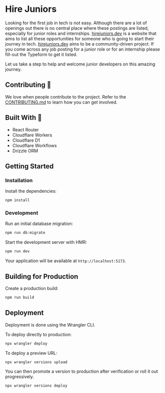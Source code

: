 # Hire Juniors

Looking for the first job in tech is not easy. Although there are a lot of openings out there is no central place where these postings are listed, especially for junior roles and internships. [hirejuniors.dev](https://hirejuniors.dev) is a website that aims to list all these opportunities for someone who is going to start their journey in tech. [hirejuniors.dev](https://hirejuniors.dev) aims to be a community-driven project. If you come across any job posting for a junior role or for an internship please fill-out the Typeform to get it listed.

Let us take a step to help and welcome junior developers on this amazing journey.

## Contributing 🚀

We love when people contribute to the project. Refer to the [CONTRIBUTING.md](./CONTRIBUTING.md) to learn how you can get involved.

## Built With 💪

- React Router
- Cloudflare Workers
- Cloudflare D1
- Cloudflare Workflows
- Drizzle ORM

## Getting Started

### Installation

Install the dependencies:

```bash
npm install
```

### Development

Run an initial database migration:

```bash
npm run db:migrate
```

Start the development server with HMR:

```bash
npm run dev
```

Your application will be available at `http://localhost:5173`.

## Building for Production

Create a production build:

```bash
npm run build
```

## Deployment

Deployment is done using the Wrangler CLI.

To deploy directly to production:

```sh
npx wrangler deploy
```

To deploy a preview URL:

```sh
npx wrangler versions upload
```

You can then promote a version to production after verification or roll it out progressively.

```sh
npx wrangler versions deploy
```
